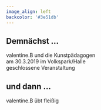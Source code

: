 ```yaml
---
image_align: left
backcolor: '#3e51db'
---
```


## **Demnächst …**

valentine.B und die Kunstpädagogen<br>am 30.3.2019 im Volkspark/Halle<br>geschlossene Veranstaltung

## **und dann …**

valentine.B übt fleißig
